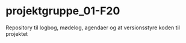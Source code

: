 # projektgruppe_01-F20
Repository til logbog, mødelog, agendaer og at versionsstyre koden til projektet
